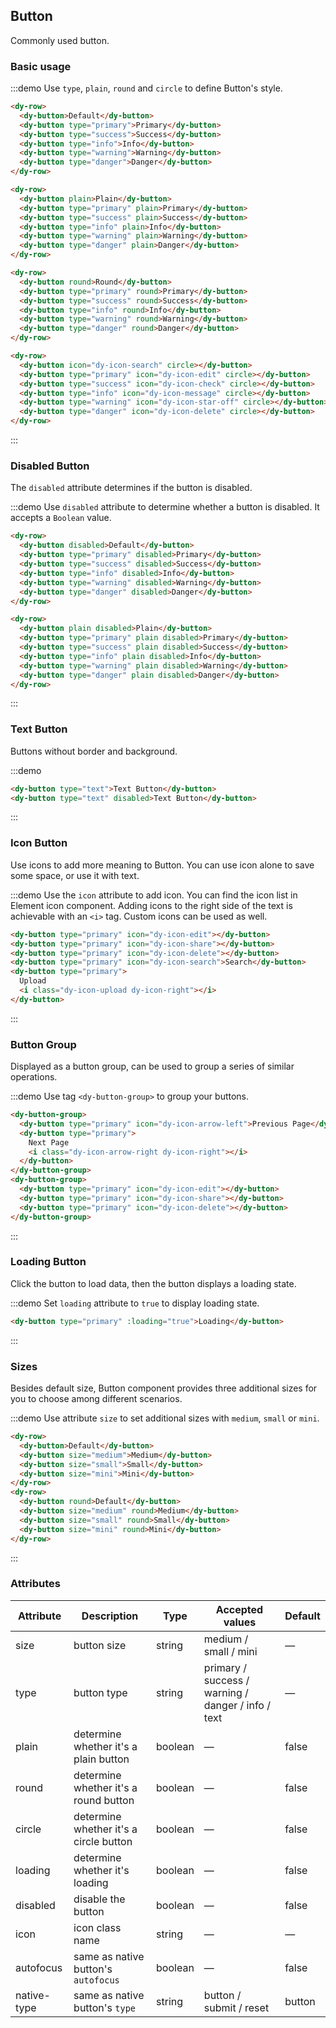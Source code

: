 ## Button

Commonly used button.

### Basic usage

:::demo Use `type`, `plain`, `round` and `circle` to define Button's style.

```html
<dy-row>
  <dy-button>Default</dy-button>
  <dy-button type="primary">Primary</dy-button>
  <dy-button type="success">Success</dy-button>
  <dy-button type="info">Info</dy-button>
  <dy-button type="warning">Warning</dy-button>
  <dy-button type="danger">Danger</dy-button>
</dy-row>

<dy-row>
  <dy-button plain>Plain</dy-button>
  <dy-button type="primary" plain>Primary</dy-button>
  <dy-button type="success" plain>Success</dy-button>
  <dy-button type="info" plain>Info</dy-button>
  <dy-button type="warning" plain>Warning</dy-button>
  <dy-button type="danger" plain>Danger</dy-button>
</dy-row>

<dy-row>
  <dy-button round>Round</dy-button>
  <dy-button type="primary" round>Primary</dy-button>
  <dy-button type="success" round>Success</dy-button>
  <dy-button type="info" round>Info</dy-button>
  <dy-button type="warning" round>Warning</dy-button>
  <dy-button type="danger" round>Danger</dy-button>
</dy-row>

<dy-row>
  <dy-button icon="dy-icon-search" circle></dy-button>
  <dy-button type="primary" icon="dy-icon-edit" circle></dy-button>
  <dy-button type="success" icon="dy-icon-check" circle></dy-button>
  <dy-button type="info" icon="dy-icon-message" circle></dy-button>
  <dy-button type="warning" icon="dy-icon-star-off" circle></dy-button>
  <dy-button type="danger" icon="dy-icon-delete" circle></dy-button>
</dy-row>
```

:::

### Disabled Button

The `disabled` attribute determines if the button is disabled.

:::demo Use `disabled` attribute to determine whether a button is disabled. It accepts a `Boolean` value.

```html
<dy-row>
  <dy-button disabled>Default</dy-button>
  <dy-button type="primary" disabled>Primary</dy-button>
  <dy-button type="success" disabled>Success</dy-button>
  <dy-button type="info" disabled>Info</dy-button>
  <dy-button type="warning" disabled>Warning</dy-button>
  <dy-button type="danger" disabled>Danger</dy-button>
</dy-row>

<dy-row>
  <dy-button plain disabled>Plain</dy-button>
  <dy-button type="primary" plain disabled>Primary</dy-button>
  <dy-button type="success" plain disabled>Success</dy-button>
  <dy-button type="info" plain disabled>Info</dy-button>
  <dy-button type="warning" plain disabled>Warning</dy-button>
  <dy-button type="danger" plain disabled>Danger</dy-button>
</dy-row>
```

:::

### Text Button

Buttons without border and background.

:::demo

```html
<dy-button type="text">Text Button</dy-button>
<dy-button type="text" disabled>Text Button</dy-button>
```

:::

### Icon Button

Use icons to add more meaning to Button. You can use icon alone to save some space, or use it with text.

:::demo Use the `icon` attribute to add icon. You can find the icon list in Element icon component. Adding icons to the right side of the text is achievable with an `<i>` tag. Custom icons can be used as well.

```html
<dy-button type="primary" icon="dy-icon-edit"></dy-button>
<dy-button type="primary" icon="dy-icon-share"></dy-button>
<dy-button type="primary" icon="dy-icon-delete"></dy-button>
<dy-button type="primary" icon="dy-icon-search">Search</dy-button>
<dy-button type="primary">
  Upload
  <i class="dy-icon-upload dy-icon-right"></i>
</dy-button>
```

:::

### Button Group

Displayed as a button group, can be used to group a series of similar operations.

:::demo Use tag `<dy-button-group>` to group your buttons.

```html
<dy-button-group>
  <dy-button type="primary" icon="dy-icon-arrow-left">Previous Page</dy-button>
  <dy-button type="primary">
    Next Page
    <i class="dy-icon-arrow-right dy-icon-right"></i>
  </dy-button>
</dy-button-group>
<dy-button-group>
  <dy-button type="primary" icon="dy-icon-edit"></dy-button>
  <dy-button type="primary" icon="dy-icon-share"></dy-button>
  <dy-button type="primary" icon="dy-icon-delete"></dy-button>
</dy-button-group>
```

:::

### Loading Button

Click the button to load data, then the button displays a loading state.

:::demo Set `loading` attribute to `true` to display loading state.

```html
<dy-button type="primary" :loading="true">Loading</dy-button>
```

:::

### Sizes

Besides default size, Button component provides three additional sizes for you to choose among different scenarios.

:::demo Use attribute `size` to set additional sizes with `medium`, `small` or `mini`.

```html
<dy-row>
  <dy-button>Default</dy-button>
  <dy-button size="medium">Medium</dy-button>
  <dy-button size="small">Small</dy-button>
  <dy-button size="mini">Mini</dy-button>
</dy-row>
<dy-row>
  <dy-button round>Default</dy-button>
  <dy-button size="medium" round>Medium</dy-button>
  <dy-button size="small" round>Small</dy-button>
  <dy-button size="mini" round>Mini</dy-button>
</dy-row>
```

:::

### Attributes

| Attribute   | Description                            | Type    | Accepted values                                    | Default |
| ----------- | -------------------------------------- | ------- | -------------------------------------------------- | ------- |
| size        | button size                            | string  | medium / small / mini                              | —       |
| type        | button type                            | string  | primary / success / warning / danger / info / text | —       |
| plain       | determine whether it's a plain button  | boolean | —                                                  | false   |
| round       | determine whether it's a round button  | boolean | —                                                  | false   |
| circle      | determine whether it's a circle button | boolean | —                                                  | false   |
| loading     | determine whether it's loading         | boolean | —                                                  | false   |
| disabled    | disable the button                     | boolean | —                                                  | false   |
| icon        | icon class name                        | string  | —                                                  | —       |
| autofocus   | same as native button's `autofocus`    | boolean | —                                                  | false   |
| native-type | same as native button's `type`         | string  | button / submit / reset                            | button  |
